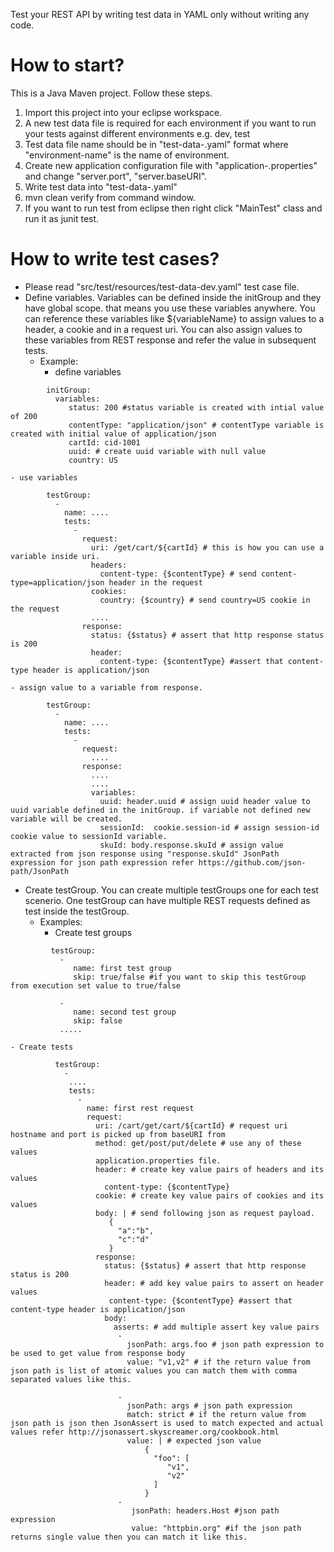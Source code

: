 Test your REST API by writing test data in YAML only without writing any code.

# How to start?
This is a Java Maven project. Follow these steps.
1. Import this project into your eclipse workspace.
2. A new test data file is required for each environment if you want to run your tests against different environments e.g. dev, test
3. Test data file name should be in "test-data-<environment-name>.yaml" format where "environment-name" is the name of environment.
4. Create new application configuration file with "application-<environment-name>.properties" and change "server.port", "server.baseURI".
3. Write test data into "test-data-<environment-name>.yaml"
4. mvn clean verify <environment-name> from command window.
5. If you want to run test from eclipse then right click "MainTest" class and run it as junit test.

# How to write test cases?
- Please read "src/test/resources/test-data-dev.yaml" test case file.
- Define variables. Variables can be defined inside the initGroup and they have global scope. that means you use these variables anywhere. You can reference these variables like ${variableName} to assign values to a header, a cookie and in a request uri. You can also assign values to these variables from REST response and refer the value in subsequent tests.
  - Example:
    - define variables
	
```
	    initGroup:
		  variables:
		     status: 200 #status variable is created with intial value of 200 
			 contentType: "application/json" # contentType variable is created with initial value of application/json
			 cartId: cid-1001
			 uuid: # create uuid variable with null value
			 country: US
```

    - use variables

```
	    testGroup:
		  -
		    name: ....
		    tests:
			  -
			    request:
				  uri: /get/cart/${cartId} # this is how you can use a variable inside uri.
				  headers:
				    content-type: {$contentType} # send content-type=application/json header in the request
				  cookies:
				    country: {$country} # send country=US cookie in the request
				  ....
				response:
				  status: {$status} # assert that http response status is 200
				  header:
				    content-type: {$contentType} #assert that content-type header is application/json
```				

    - assign value to a variable from response.
	
```
	    testGroup:
		  -
		    name: ....
		    tests:
			  -
			    request:
				  ....
				response:
				  ....
				  ....
				  variables:
				    uuid: header.uuid # assign uuid header value to uuid variable defined in the initGroup. if variable not defined new variable will be created.
					sessionId:  cookie.session-id # assign session-id cookie value to sessionId variable.
					skuId: body.response.skuId # assign value extracted from json response using "response.skuId" JsonPath expression for json path expression refer https://github.com/json-path/JsonPath
```

- Create testGroup. You can create multiple testGroups one for each test scenerio. One testGroup can have multiple REST requests defined as test inside the testGroup. 
  - Examples:
    - Create test groups
	
```	  
	     testGroup:
		   -
			  name: first test group
		      skip: true/false #if you want to skip this testGroup from execution set value to true/false
			
		   -
		      name: second test group
			  skip: false
		   .....
```

    - Create tests
	
```          
          testGroup:
            -
             ....
             tests:
               -
                 name: first rest request
                 request:
                   uri: /cart/get/cart/${cartId} # request uri hostname and port is picked up from baseURI from
				   method: get/post/put/delete # use any of these values
				   application.properties file.
				   header: # create key value pairs of headers and its values
				     content-type: {$contentType}
				   cookie: # create key value pairs of cookies and its values
				   body: | # send following json as request payload.
				      {
					    "a":"b",
						"c":"d"
					  }
				   response:
				     status: {$status} # assert that http response status is 200
				     header: # add key value pairs to assert on header values
				      content-type: {$contentType} #assert that content-type header is application/json
					 body:
                       asserts: # add multiple assert key value pairs 
					    -
                          jsonPath: args.foo # json path expression to be used to get value from response body
                          value: "v1,v2" # if the return value from json path is list of atomic values you can match them with comma separated values like this.
						  
                        -
                          jsonPath: args # json path expression
                          match: strict # if the return value from json path is json then JsonAssert is used to match expected and actual values refer http://jsonassert.skyscreamer.org/cookbook.html
                          value: | # expected json value
                              {
                                "foo": [
                                   "v1",
                                   "v2"
                                ]
                              }
                        -
                           jsonPath: headers.Host #json path expression
                           value: "httpbin.org" #if the json path returns single value then you can match it like this.

```